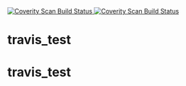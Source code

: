 <a href="https://scan.coverity.com/projects/travis_test">
  <img alt="Coverity Scan Build Status"
       src="https://scan.coverity.com/projects/12161/badge.svg"/>
</a>



<a href="https://scan.coverity.com/projects/travis_test">
  <img alt="Coverity Scan Build Status"
       src="https://img.shields.io/coverity/scan/12161.svg"/>
</a>



# travis_test

# travis_test
